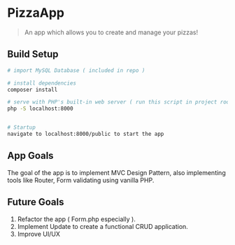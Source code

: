 # PizzaApp
> An app which allows you to create and manage your pizzas!


## Build Setup
``` bash
# import MySQL Database ( included in repo ) 

# install dependencies
composer install

# serve with PHP's built-in web server ( run this script in project root ) 
php -S localhost:8000


# Startup
navigate to localhost:8000/public to start the app
```

## App Goals
The goal of the app is to implement MVC Design Pattern, also implementing tools like Router, Form validating using vanilla PHP.

## Future Goals
1. Refactor the app ( Form.php especially ).
2. Implement Update to create a functional CRUD application.
3. Improve UI/UX
